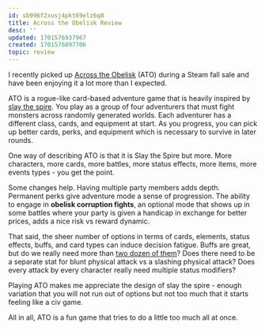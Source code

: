 ```yaml
---
id: sb996f2xusj4pkt69elz6q8
title: Across the Obelisk Review
desc: ''
updated: 1701576937967
created: 1701576897706
topic: review
---
```


I recently picked up [Across the Obelisk](https://store.steampowered.com/app/1385380/Across_the_Obelisk/) (ATO) during a Steam fall sale and have been enjoying it a lot more than I expected.

ATO is a rogue-like card-based adventure game that is heavily inspired by [slay the spire](https://store.steampowered.com/app/646570/Slay_the_Spire/).
You play as a group of four adventurers that must fight monsters across randomly generated worlds.
Each adventurer has a different class, cards, and equipment at start. As you progress, you can pick up better cards, perks, and equipment which is necessary to survive in later rounds.

One way of describing ATO is that it is Slay the Spire but more. More characters, more cards, more battles, more status effects, more items, more events types - you get the point.

Some changes help. Having multiple party members adds depth. Permanent perks give adventure mode a sense of progression. The ability to engage in **obelisk corruption fights**, an optional mode that shows up in some battles where your party is given a handicap in exchange for better prices, adds a nice risk vs reward dynamic.

That said, the sheer number of options in terms of cards, elements, status effects, buffs, and card types can induce decision fatigue.
Buffs are great, but do we really need more than [two dozen of them](https://ato.fandom.com/wiki/Aura#Stealth)?
Does there need to be a separate stat for blunt physical attack vs a slashing physical attack?
Does every attack by every character really need multiple status modifiers?

Playing ATO makes me appreciate the design of slay the spire - enough variation that you will not run out of options but not too much that it starts feeling like a civ game. 

All in all, ATO is a fun game that tries to do a little too much all at once. 
